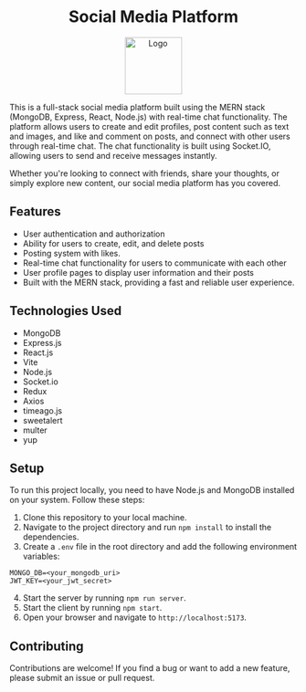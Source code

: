 
<h1 align="center">Social Media Platform</h1>

<p align="center">
  <img src="https://user-images.githubusercontent.com/62811477/221262301-c0c7e8a2-25ad-4e61-a049-b7a6e8077568.png" alt="Logo" width='100px'>
</p>

This is a full-stack social media platform built using the MERN stack (MongoDB, Express, React, Node.js) with real-time chat functionality. The platform allows users to create and edit profiles, post content such as text and images, and like and comment on posts, and connect with other users through real-time chat. The chat functionality is built using Socket.IO, allowing users to send and receive messages instantly.

Whether you're looking to connect with friends, share your thoughts, or simply explore new content, our social media platform has you covered.

## Features

- User authentication and authorization
- Ability for users to create, edit, and delete posts
- Posting system with likes.
- Real-time chat functionality for users to communicate with each other
- User profile pages to display user information and their posts
- Built with the MERN stack, providing a fast and reliable user experience.

## Technologies Used

- MongoDB
- Express.js
- React.js
- Vite
- Node.js
- Socket.io
- Redux
- Axios
- timeago.js
- sweetalert
- multer
- yup

## Setup

To run this project locally, you need to have Node.js and MongoDB installed on your system. Follow these steps:

1. Clone this repository to your local machine.
2. Navigate to the project directory and run `npm install` to install the dependencies.
3. Create a `.env` file in the root directory and add the following environment variables:

```
MONGO_DB=<your_mongodb_uri> 
JWT_KEY=<your_jwt_secret>
```

4. Start the server by running `npm run server`.
5. Start the client by running `npm start`.
6. Open your browser and navigate to `http://localhost:5173`.

## Contributing
Contributions are welcome! If you find a bug or want to add a new feature, please submit an issue or pull request.

